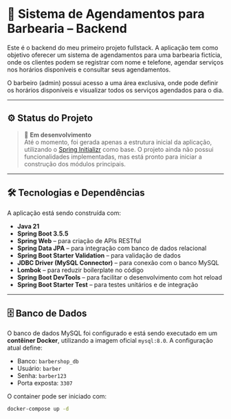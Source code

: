 # 💈 Sistema de Agendamentos para Barbearia – Backend

Este é o backend do meu primeiro projeto fullstack. A aplicação tem como objetivo oferecer um sistema de agendamentos para uma barbearia fictícia, onde os clientes podem se registrar com nome e telefone, agendar serviços nos horários disponíveis e consultar seus agendamentos.

O barbeiro (admin) possui acesso a uma área exclusiva, onde pode definir os horários disponíveis e visualizar todos os serviços agendados para o dia.

---

## ⚙️ Status do Projeto

> 🚧 **Em desenvolvimento**  
Até o momento, foi gerada apenas a estrutura inicial da aplicação, utilizando o [Spring Initializr](https://start.spring.io/) como base. O projeto ainda não possui funcionalidades implementadas, mas está pronto para iniciar a construção dos módulos principais.

---

## 🛠️ Tecnologias e Dependências

A aplicação está sendo construída com:

- **Java 21**
- **Spring Boot 3.5.5**
- **Spring Web** – para criação de APIs RESTful
- **Spring Data JPA** – para integração com banco de dados relacional
- **Spring Boot Starter Validation** – para validação de dados
- **JDBC Driver (MySQL Connector)** – para conexão com o banco MySQL
- **Lombok** – para reduzir boilerplate no código
- **Spring Boot DevTools** – para facilitar o desenvolvimento com hot reload
- **Spring Boot Starter Test** – para testes unitários e de integração

---

## 🗄️ Banco de Dados

O banco de dados MySQL foi configurado e está sendo executado em um **contêiner Docker**, utilizando a imagem oficial `mysql:8.0`. A configuração atual define:

- Banco: `barbershop_db`
- Usuário: `barber`
- Senha: `barber123`
- Porta exposta: `3307`

O container pode ser iniciado com:

```bash
docker-compose up -d